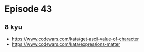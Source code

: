# Episode 43

## 8 kyu

* https://www.codewars.com/kata/get-ascii-value-of-character
* https://www.codewars.com/kata/expressions-matter